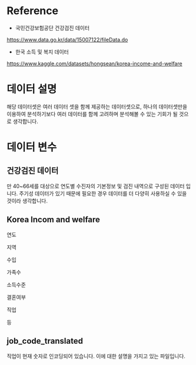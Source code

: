 # Reference

- 국민건강보험공단 건강검진 데이터

https://www.data.go.kr/data/15007122/fileData.do

- 한국 소득 및 복지 데이터

https://www.kaggle.com/datasets/hongsean/korea-income-and-welfare

# 데이터 설명

해당 데이터셋은 여러 데이터 셋을 함께 제공하는 데이터셋으로, 하나의 데이터셋만을 이용하여 분석하기보다 여러 데이터를 함께 고려하며 분석해볼 수 있는 기회가 될 것으로 생각합니다. 

# 데이터 변수 

## 건강검진 데이터

만 40~66세를 대상으로 연도별 수진자의 기본정보 및 검진 내역으로 구성된 데이터 입니다. 주기성 데이터가 있기 때문에 필요한 경우 데이터를 더 다양히 사용하실 수 있을 것이라 생각합니다.

## Korea Incom and welfare

연도

지역

수입

가족수

소득수준

결혼여부

직업

등

## job_code_translated

직업이 현재 숫자로 인코딩되어 있습니다. 이에 대한 설명을 가지고 있는 파일입니다.
